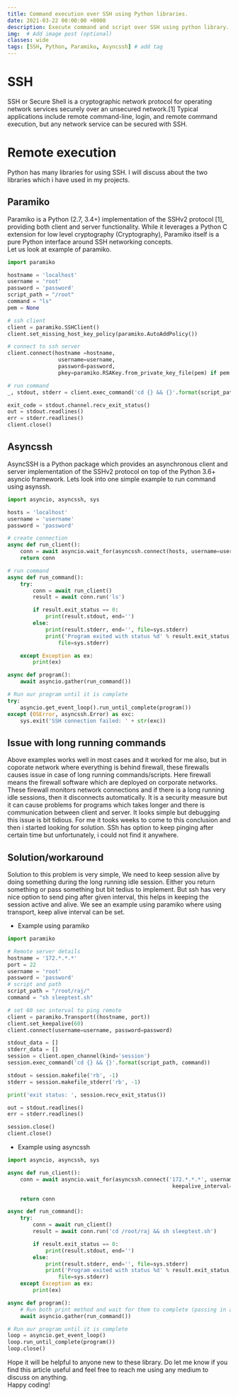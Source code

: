 ```yaml
---
title: Command execution over SSH using Python libraries.
date: 2021-03-22 00:00:00 +0000
description: Execute command and script over SSH using python library.
img:  # Add image post (optional)
classes: wide
tags: [SSH, Python, Paramiko, Asyncssh] # add tag
---
```

# SSH
SSH or Secure Shell is a cryptographic network protocol for operating network services securely over an unsecured network.[1] Typical applications include remote command-line, login, and remote command execution, but any network service can be secured with SSH.  
# Remote execution
Python has many libraries for using SSH. I will discuss about the two libraries which i have used in my projects.  
## Paramiko
Paramiko is a Python (2.7, 3.4+) implementation of the SSHv2 protocol [1], providing both client and server functionality. While it leverages a Python C extension for low level cryptography (Cryptography), Paramiko itself is a pure Python interface around SSH networking concepts.  
Let us look at example of paramiko.  
```python
import paramiko

hostname = 'localhost'
username = 'root'
password = 'password'
script_path = "/root"
command = "ls"
pem = None

# ssh client
client = paramiko.SSHClient()
client.set_missing_host_key_policy(paramiko.AutoAddPolicy())

# connect to ssh server
client.connect(hostname =hostname,
                username=username,
                password=password,
                pkey=paramiko.RSAKey.from_private_key_file(pem) if pem else None)

# run command
_, stdout, stderr = client.exec_command('cd {} && {}'.format(script_path, command))

exit_code = stdout.channel.recv_exit_status()
out = stdout.readlines()
err = stderr.readlines()
client.close()
```
## Asyncssh
AsyncSSH is a Python package which provides an asynchronous client and server implementation of the SSHv2 protocol on top of the Python 3.6+ asyncio framework. Lets look into one simple example to run command using asynssh.  
```python
import asyncio, asyncssh, sys

hosts = 'localhost'
username = 'username'
password = 'password'

# create connection
async def run_client():
    conn = await asyncio.wait_for(asyncssh.connect(hosts, username=username, password=password, known_hosts = None),10,)
    return conn

# run command
async def run_command():    
    try:
        conn = await run_client()        
        result = await conn.run('ls')

        if result.exit_status == 0:            
            print(result.stdout, end='')
        else:
            print(result.stderr, end='', file=sys.stderr)
            print('Program exited with status %d' % result.exit_status,
                file=sys.stderr)

    except Exception as ex:
        print(ex)      

async def program():
    await asyncio.gather(run_command())

# Run our program until it is complete
try:
    asyncio.get_event_loop().run_until_complete(program())
except (OSError, asyncssh.Error) as exc:
    sys.exit('SSH connection failed: ' + str(exc))
```
## Issue with long running commands
Above examples works well in most cases and it worked for me also, but in coporate network where everything is behind firewall, these firewalls causes issue in case of long running commands/scripts. Here firewall means the firewall software which are deployed on corporate networks. These firewall monitors network connections and if there is a long running idle sessions, then it disconnects automatically. It is a security measure but it can cause problems for programs which takes longer and there is communication between client and server. It looks simple but debugging this issue is bit tidious. For me it tooks weeks to come to this conclusion and then i started looking for solution. SSh has option to keep pinging after certain time but unfortunately, i could not find it anywhere.
## Solution/workaround
Solution to this problem is very simple, We need to keep session alive by doing something during the long running idle session. Either you return something or pass something but bit tedius to implement. But ssh has very nice option to send ping after given interval, this helps in keeping the session active and alive. We see an example using paramiko where using transport, keep alive interval can be set.  
* Example using paramiko  

```python  
import paramiko

# Remote server details
hostname = '172.*.*.*'
port = 22
username = 'root' 
password = 'password'
# script and path
script_path = "/root/raj/"
command = "sh sleeptest.sh"

# set 60 sec interval to ping remote
client = paramiko.Transport((hostname, port))
client.set_keepalive(60)
client.connect(username=username, password=password)

stdout_data = []
stderr_data = []
session = client.open_channel(kind='session')
session.exec_command('cd {} && {}'.format(script_path, command))

stdout = session.makefile('rb', -1)
stderr = session.makefile_stderr('rb', -1)

print('exit status: ', session.recv_exit_status())

out = stdout.readlines()
err = stderr.readlines()

session.close()
client.close()
```  
*  Example using asyncssh  
```python
import asyncio, asyncssh, sys

async def run_client():
    conn = await asyncio.wait_for(asyncssh.connect('172.*.*.*', username='root', password='password', known_hosts = None,
                                                    keepalive_interval=600, keepalive_count_max=10000),10,)

    return conn

async def run_command():    
    try:
        conn = await run_client()        
        result = await conn.run('cd /root/raj && sh sleeptest.sh')

        if result.exit_status == 0:            
            print(result.stdout, end='')                        
        else:
            print(result.stderr, end='', file=sys.stderr)
            print('Program exited with status %d' % result.exit_status,
                file=sys.stderr)
    except Exception as ex:
        print(ex)      

async def program():
    # Run both print method and wait for them to complete (passing in asyncState)    
    await asyncio.gather(run_command())

# Run our program until it is complete
loop = asyncio.get_event_loop()
loop.run_until_complete(program())
loop.close()
```
Hope it will be helpful to anyone new to these library. Do let me know if you find this article useful and feel free to reach me using any medium to discuss on anything.  
Happy coding!

